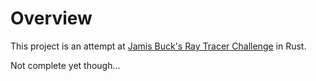 # Overview

This project is an attempt at 
[Jamis Buck's Ray Tracer Challenge](http://raytracerchallenge.com)
in Rust.

Not complete yet though...
